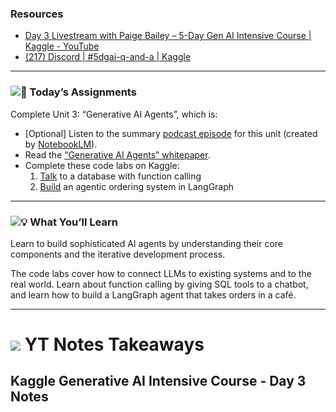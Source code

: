 ### Resources

* [Day 3 Livestream with Paige Bailey – 5-Day Gen AI Intensive Course | Kaggle - YouTube](https://www.youtube.com/watch?v=HQUtMWoTAD4&list=PLqFaTIg4myu-b1PlxitQdY0UYIbys-2es&index=3&pp=iAQB)
* [(217) Discord | #5dgai-q-and-a | Kaggle](https://discord.com/channels/1101210829807956100/1303438695143178251)

---

### **![🎒](https://fonts.gstatic.com/s/e/notoemoji/15.1/1f392/32.png) Today’s Assignments**

Complete Unit 3: “Generative AI Agents”, which is:

* [Optional] Listen to the summary [podcast episode](https://www.youtube.com/watch?v=H4gZd4BCrDQ) for this unit (created by [NotebookLM](https://notebooklm.google/)).
* Read the [“Generative AI Agents” whitepaper](https://www.kaggle.com/whitepaper-agents).
* Complete these code labs on Kaggle:
  1. [Talk](https://www.kaggle.com/code/markishere/day-3-function-calling-with-the-gemini-api) to a database with function calling
  2. [Build](https://www.kaggle.com/code/markishere/day-3-building-an-agent-with-langgraph/) an agentic ordering system in LangGraph

---

### **![💡](https://fonts.gstatic.com/s/e/notoemoji/15.1/1f4a1/32.png) What You’ll Learn**

Learn to build sophisticated AI agents by understanding their core components and the iterative development process.

The code labs cover how to connect LLMs to existing systems and to the real world. Learn about function calling by giving SQL tools to a chatbot, and learn how to build a LangGraph agent that takes orders in a café.

---


# ![](https://cdn-0.emojis.wiki/uploads/2020/11/photo_2020-11-05_16-28-41.jpg) YT Notes Takeaways

## Kaggle Generative AI Intensive Course - Day 3 Notes

